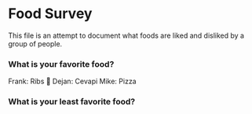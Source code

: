 # Food Survey

This file is an attempt to document what foods are liked and disliked by a group of people.

### What is your favorite food?
Frank: Ribs :meat_on_bone:
Dejan: Cevapi
Mike: Pizza

### What is your least favorite food?
